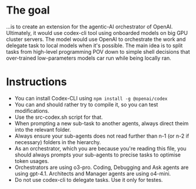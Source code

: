 # The goal 
...is to create an extension for the agentic-AI orchestrator of OpenAI.
Ultimately, it would use codex-cli tool using onboarded models on big GPU cluster servers. The model would use OpenAI to orchestrate the work and delegate task to local models when it's possible. The main idea is to split tasks from high-level programming POV down to simple shell decisions that over-trained low-parameters models car run while being locally ran.

# Instructions

- You can install Codex-CLI using `npm install -g @openai/codex`
- You can and should rather try to compile it, so you can test modifications.
- Use the src-codex.sh script for that.
- When prompting a new sub-task to another agents, always direct theim into the relevant folder.
- Always ensure your sub-agents does not read further than n-1 (or n-2 if necessary) folders in the hierarchy.
- As an orchestrator, which you are because you're reading this file, you should always prompts your sub-agents to precise tasks to optimise token usages.
- Orchestrators are using o3-pro. Coding, Debugging and Ask agents are using gpt-4.1. Architects and Manager agents are using o4-mini.
- Do not use codex-cli to delegate tasks. Use it only for testes.
